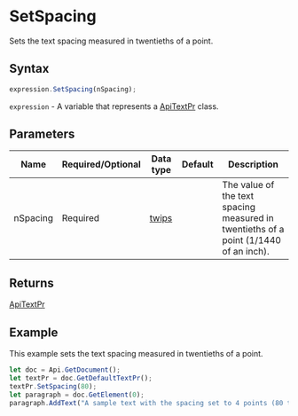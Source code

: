 # SetSpacing

Sets the text spacing measured in twentieths of a point.

## Syntax

```javascript
expression.SetSpacing(nSpacing);
```

`expression` - A variable that represents a [ApiTextPr](../ApiTextPr.md) class.

## Parameters

| **Name** | **Required/Optional** | **Data type** | **Default** | **Description** |
| ------------- | ------------- | ------------- | ------------- | ------------- |
| nSpacing | Required | [twips](../../Enumeration/twips.md) |  | The value of the text spacing measured in twentieths of a point (1/1440 of an inch). |

## Returns

[ApiTextPr](../../ApiTextPr/ApiTextPr.md)

## Example

This example sets the text spacing measured in twentieths of a point.

```javascript editor-
let doc = Api.GetDocument();
let textPr = doc.GetDefaultTextPr();
textPr.SetSpacing(80);
let paragraph = doc.GetElement(0);
paragraph.AddText("A sample text with the spacing set to 4 points (80 twentieths of a point).");
```
